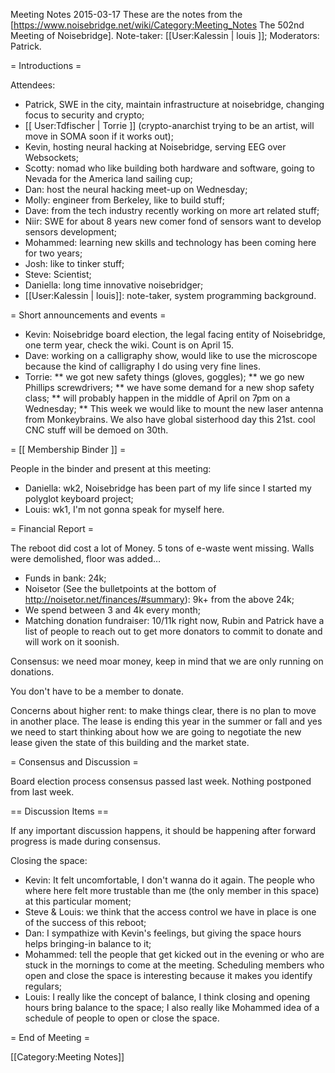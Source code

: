 Meeting Notes 2015-03-17 
 These are the notes from the [https://www.noisebridge.net/wiki/Category:Meeting_Notes The 502nd Meeting of Noisebridge]. Note-taker: [[User:Kalessin | louis ]]; Moderators: Patrick.

= Introductions =

Attendees:

* Patrick, SWE in the city, maintain infrastructure at noisebridge, changing focus to security and crypto;
* [[ User:Tdfischer | Torrie ]] (crypto-anarchist trying to be an artist, will move in SOMA soon if it works out);
* Kevin, hosting neural hacking at Noisebridge, serving EEG over Websockets;
* Scotty: nomad who like building both hardware and software, going to  Nevada for the America land sailing cup;
* Dan: host the neural hacking meet-up on Wednesday;
* Molly: engineer from Berkeley, like to build stuff;
* Dave: from the tech industry recently working on more art related stuff;
* Niir: SWE for about 8 years new comer fond of sensors want to develop sensors development;
* Mohammed: learning new skills and technology has been coming here for two years;
* Josh: like to tinker stuff;
* Steve: Scientist;
* Daniella: long time innovative noisebridger;
* [[User:Kalessin | louis]]: note-taker, system programming background.

= Short announcements and events =

* Kevin: Noisebridge board election, the legal facing entity of Noisebridge, one term year, check the wiki. Count is on April 15.
* Dave: working on a calligraphy show, would like to use the microscope because the kind of calligraphy I do using very fine lines.
* Torrie:
** we got new safety things (gloves, goggles);
** we go new Phillips screwdrivers;
** we have some demand for a new shop safety class;
** will probably happen in the middle of April on 7pm on a Wednesday;
** This week we would like to mount the new laser antenna from Monkeybrains. We also have global sisterhood day this 21st. cool CNC stuff will be demoed on 30th.


= [[ Membership Binder ]] =

People in the binder and present at this meeting:

* Daniella: wk2, Noisebridge has been part of my life since I started my polyglot keyboard project;
* Louis: wk1, I'm not gonna speak for myself here.

= Financial Report =

The reboot did cost a lot of Money. 5 tons of e-waste went missing. Walls were demolished, floor was added…

* Funds in bank: 24k;
* Noisetor (See the bulletpoints at the bottom of http://noisetor.net/finances/#summary): 9k+ from the above 24k;
* We spend between 3 and 4k every month;
* Matching donation fundraiser: 10/11k right now, Rubin and Patrick have a list of people to reach out to get more donators to commit to donate and will work on it soonish.

Consensus: we need moar money, keep in mind that we are only running on donations.

You don't have to be a member to donate.

Concerns about higher rent: to make things clear, there is no plan to move in another place. The lease is ending this year in the summer or fall and yes we need to start thinking about how we are going to negotiate the new lease given the state of this building and the market state.

= Consensus and Discussion =

Board election process consensus passed last week. Nothing postponed from last week.

== Discussion Items ==

If any important discussion happens, it should be happening after forward progress is made during consensus.

Closing the space:

* Kevin: It felt uncomfortable, I don't wanna do it again. The people who where here felt more trustable than me (the only member in this space) at this particular moment;
* Steve &amp; Louis: we think that the access control we have in place is one of the success of this reboot;
* Dan: I sympathize with Kevin's feelings, but giving the space hours helps bringing-in balance to it;
* Mohammed: tell the people that get kicked out in the evening or who are stuck in the mornings to come at the meeting. Scheduling members who open and close the space is interesting because it makes you identify regulars;
* Louis: I really like the concept of balance, I think closing and opening hours bring balance to the space; I also really like Mohammed idea of a schedule of people to open or close the space.

= End of Meeting =

[[Category:Meeting Notes]]